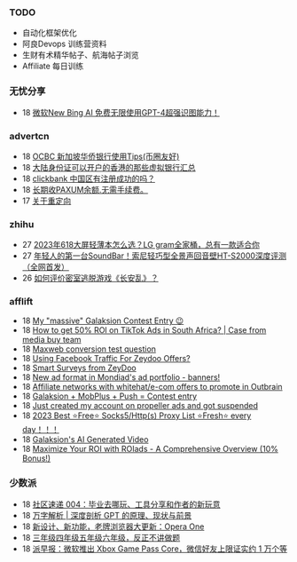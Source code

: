 ### TODO
-  自动化框架优化
-  阿良Devops 训练营资料
-  生财有术精华帖子、航海帖子浏览
-  Affiliate 每日训练

### 无忧分享
<!-- ruyo:START -->
-  18 [微软New Bing AI 免费无限使用GPT-4超强识图能力！](https://51.ruyo.net/18435.html)<!-- ruyo:END -->

### advertcn
<!-- advertcn:START -->
-  18 [OCBC 新加坡华侨银行使用Tips&lpar;币圈友好&rpar;](https://www.advertcn.com/forum.php?mod=viewthread&tid=111246)
-  18 [大陆身份证可以开户的香港的那些虚拟银行汇总](https://www.advertcn.com/forum.php?mod=viewthread&tid=111245)
-  18 [clickbank 中国区有注册成功的吗？](https://www.advertcn.com/forum.php?mod=viewthread&tid=111244)
-  18 [长期收PAXUM余额.无需手续费。](https://www.advertcn.com/forum.php?mod=viewthread&tid=111242)
-  17 [关于重定向](https://www.advertcn.com/forum.php?mod=viewthread&tid=111238)<!-- advertcn:END -->

### zhihu
<!-- zhihu:START -->
-  27 [2023年618大屏轻薄本怎么选？LG gram全家桶，总有一款适合你](http://zhuanlan.zhihu.com/p/632641888?utm_campaign=rss&utm_medium=rss&utm_source=rss&utm_content=title)
-  27 [年轻人的第一台SoundBar！索尼轻巧型全景声回音壁HT-S2000深度评测（全网首发）](http://zhuanlan.zhihu.com/p/630990296?utm_campaign=rss&utm_medium=rss&utm_source=rss&utm_content=title)
-  26 [如何评价密室逃脱游戏《长安乱》？](http://www.zhihu.com/question/563950552/answer/3045961312?utm_campaign=rss&utm_medium=rss&utm_source=rss&utm_content=title)<!-- zhihu:END -->

### afflift
<!-- afflift:START -->
-  18 [My &quot;massive&quot; Galaksion Contest Entry 😉](https://afflift.com/f/threads/my-massive-galaksion-contest-entry-%F0%9F%98%89.11287/)
-  18 [How to get 50% ROI on TikTok Ads in South Africa? | Case from media buy team](https://afflift.com/f/threads/how-to-get-50-roi-on-tiktok-ads-in-south-africa-case-from-media-buy-team.11309/)
-  18 [Maxweb conversion test question](https://afflift.com/f/threads/maxweb-conversion-test-question.11308/)
-  18 [Using Facebook Traffic For Zeydoo Offers?](https://afflift.com/f/threads/using-facebook-traffic-for-zeydoo-offers.11176/)
-  18 [Smart Surveys from ZeyDoo](https://afflift.com/f/threads/smart-surveys-from-zeydoo.10505/)
-  18 [New ad format in Mondiad&#39;s ad portfolio - banners!](https://afflift.com/f/threads/new-ad-format-in-mondiads-ad-portfolio-banners.11307/)
-  18 [Affiliate networks with whitehat/e-com offers to promote in Outbrain](https://afflift.com/f/threads/affiliate-networks-with-whitehat-e-com-offers-to-promote-in-outbrain.11293/)
-  18 [Galaksion + MobPlus + Push = Contest entry](https://afflift.com/f/threads/galaksion-mobplus-push-contest-entry.11270/)
-  18 [Just created my account on propeller ads and got suspended](https://afflift.com/f/threads/just-created-my-account-on-propeller-ads-and-got-suspended.11258/)
-  18 [2023 Best ⭐Free⭐ Socks5/Http&lpar;s&rpar; Proxy List ⭐Fresh⭐ every day！！！](https://afflift.com/f/threads/2023-best-%E2%AD%90free%E2%AD%90-socks5-http-s-proxy-list-%E2%AD%90fresh%E2%AD%90-every-day%EF%BC%81%EF%BC%81%EF%BC%81.11153/)
-  18 [Galaksion&#39;s AI Generated Video](https://afflift.com/f/threads/galaksions-ai-generated-video.11274/)
-  18 [Maximize Your ROI with ROIads - A Comprehensive Overview &lpar;10% Bonus!&rpar;](https://afflift.com/f/threads/maximize-your-roi-with-roiads-a-comprehensive-overview-10-bonus.11259/)<!-- afflift:END -->

### 少数派
<!-- sspai:START -->
-  18 [社区速递 004：毕业去哪玩、工具分享和作者的新玩意](https://sspai.com/post/81263)
-  18 [万字解析 | 深度剖析 GPT 的原理、现状与前景](https://sspai.com/post/81036)
-  18 [新设计、新功能，老牌浏览器大更新：Opera One](https://sspai.com/post/80970)
-  18 [三年级四年级五年级六年级，反正不讲做题](https://sspai.com/post/81086)
-  18 [派早报：微软推出 Xbox Game Pass Core，微信好友上限证实约 1 万个等](https://sspai.com/post/81243)<!-- sspai:END -->
